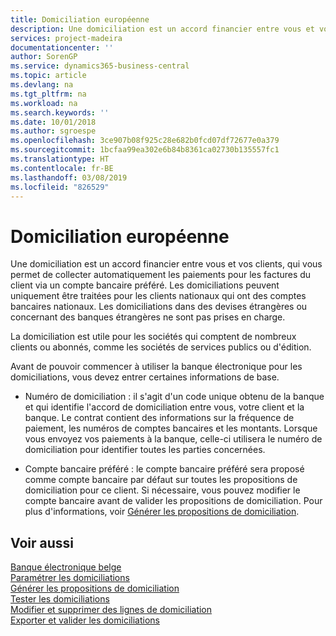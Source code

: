 ```yaml
---
title: Domiciliation européenne
description: Une domiciliation est un accord financier entre vous et vos clients, qui vous permet de collecter automatiquement les paiements pour les factures du client via un compte bancaire préféré. Les domiciliations peuvent uniquement être traitées pour les clients nationaux qui ont des comptes bancaires nationaux.
services: project-madeira
documentationcenter: ''
author: SorenGP
ms.service: dynamics365-business-central
ms.topic: article
ms.devlang: na
ms.tgt_pltfrm: na
ms.workload: na
ms.search.keywords: ''
ms.date: 10/01/2018
ms.author: sgroespe
ms.openlocfilehash: 3ce907b08f925c28e682b0fcd07df72677e0a379
ms.sourcegitcommit: 1bcfaa99ea302e6b84b8361ca02730b135557fc1
ms.translationtype: HT
ms.contentlocale: fr-BE
ms.lasthandoff: 03/08/2019
ms.locfileid: "826529"
---
```

# <a name="direct-debit-using-domiciliation"></a>Domiciliation européenne
Une domiciliation est un accord financier entre vous et vos clients, qui vous permet de collecter automatiquement les paiements pour les factures du client via un compte bancaire préféré. Les domiciliations peuvent uniquement être traitées pour les clients nationaux qui ont des comptes bancaires nationaux. Les domiciliations dans des devises étrangères ou concernant des banques étrangères ne sont pas prises en charge.  

La domiciliation est utile pour les sociétés qui comptent de nombreux clients ou abonnés, comme les sociétés de services publics ou d'édition.  

Avant de pouvoir commencer à utiliser la banque électronique pour les domiciliations, vous devez entrer certaines informations de base.  

- Numéro de domiciliation : il s'agit d'un code unique obtenu de la banque et qui identifie l'accord de domiciliation entre vous, votre client et la banque. Le contrat contient des informations sur la fréquence de paiement, les numéros de comptes bancaires et les montants. Lorsque vous envoyez vos paiements à la banque, celle-ci utilisera le numéro de domiciliation pour identifier toutes les parties concernées.  

- Compte bancaire préféré : le compte bancaire préféré sera proposé comme compte bancaire par défaut sur toutes les propositions de domiciliation pour ce client. Si nécessaire, vous pouvez modifier le compte bancaire avant de valider les propositions de domiciliation. Pour plus d'informations, voir [Générer les propositions de domiciliation](how-to-generate-domiciliation-suggestions.md).  

## <a name="see-also"></a>Voir aussi  
 [Banque électronique belge](belgian-electronic-banking.md)   
 [Paramétrer les domiciliations](how-to-set-up-domiciliations.md)   
 [Générer les propositions de domiciliation](how-to-generate-domiciliation-suggestions.md)   
 [Tester les domiciliations](how-to-test-domiciliations.md)   
 [Modifier et supprimer des lignes de domiciliation](how-to-edit-and-delete-domiciliation-lines.md)   
 [Exporter et valider les domiciliations](how-to-export-and-post-domiciliations.md)
